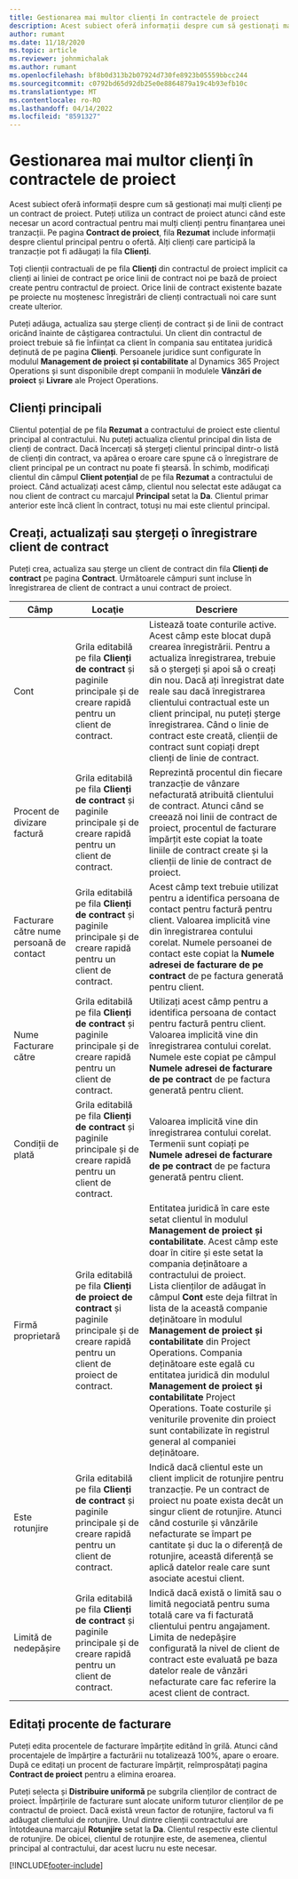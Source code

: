 ```yaml
---
title: Gestionarea mai multor clienți în contractele de proiect
description: Acest subiect oferă informații despre cum să gestionați mai mulți clienți pe un contract de proiect.
author: rumant
ms.date: 11/18/2020
ms.topic: article
ms.reviewer: johnmichalak
ms.author: rumant
ms.openlocfilehash: bf8b0d313b2b07924d730fe8923b05559bbcc244
ms.sourcegitcommit: c0792bd65d92db25e0e8864879a19c4b93efb10c
ms.translationtype: MT
ms.contentlocale: ro-RO
ms.lasthandoff: 04/14/2022
ms.locfileid: "8591327"
---
```

# <a name="manage-multiple-customers-on-project-contracts"></a>Gestionarea mai multor clienți în contractele de proiect

Acest subiect oferă informații despre cum să gestionați mai mulți clienți pe un contract de proiect. Puteți utiliza un contract de proiect atunci când este necesar un acord contractual pentru mai mulți clienți pentru finanțarea unei tranzacții. Pe pagina **Contract de proiect**, fila **Rezumat** include informații despre clientul principal pentru o ofertă. Alți clienți care participă la tranzacție pot fi adăugați la fila **Clienți**.

Toți clienții contractuali de pe fila **Clienți** din contractul de proiect implicit ca clienți ai liniei de contract pe orice linii de contract noi pe bază de proiect create pentru contractul de proiect. Orice linii de contract existente bazate pe proiecte nu moștenesc înregistrări de clienți contractuali noi care sunt create ulterior.

Puteți adăuga, actualiza sau șterge clienți de contract și de linii de contract oricând înainte de câștigarea contractului. Un client din contractul de proiect trebuie să fie înființat ca client în compania sau entitatea juridică deținută de pe pagina **Clienți**. Persoanele juridice sunt configurate în modulul **Management de proiect și contabilitate** al Dynamics 365 Project Operations și sunt disponibile drept companii în modulele **Vânzări de proiect** și **Livrare** ale Project Operations.

## <a name="primary-customers"></a>Clienți principali

Clientul potențial de pe fila **Rezumat** a contractului de proiect este clientul principal al contractului. Nu puteți actualiza clientul principal din lista de clienți de contract. Dacă încercați să ștergeți clientul principal dintr-o listă de clienți din contract, va apărea o eroare care spune că o înregistrare de client principal pe un contract nu poate fi ștearsă. În schimb, modificați clientul din câmpul **Client potențial** de pe fila **Rezumat** a contractului de proiect. Când actualizați acest câmp, clientul nou selectat este adăugat ca nou client de contract cu marcajul **Principal** setat la **Da**. Clientul primar anterior este încă client în contract, totuși nu mai este clientul principal.

## <a name="create-update-or-delete-a-contract-customer-record"></a>Creați, actualizați sau ștergeți o înregistrare client de contract

Puteți crea, actualiza sau șterge un client de contract din fila **Clienți de contract** pe pagina **Contract**. Următoarele câmpuri sunt incluse în înregistrarea de client de contract a unui contract de proiect.

| **Câmp** | **Locaţie** | **Descriere** | 
| --- | --- | --- | 
| Cont | Grila editabilă pe fila **Clienți de contract** și paginile principale și de creare rapidă pentru un client de contract. | Listează toate conturile active. Acest câmp este blocat după crearea înregistrării. Pentru a actualiza înregistrarea, trebuie să o ștergeți și apoi să o creați din nou. Dacă ați înregistrat date reale sau dacă înregistrarea clientului contractual este un client principal, nu puteți șterge înregistrarea. Când o linie de contract este creată, clienții de contract sunt copiați drept clienți de linie de contract. |
| Procent de divizare factură | Grila editabilă pe fila **Clienți de contract** și paginile principale și de creare rapidă pentru un client de contract. | Reprezintă procentul din fiecare tranzacție de vânzare nefacturată atribuită clientului de contract. Atunci când se creează noi linii de contract de proiect, procentul de facturare împărțit este copiat la toate liniile de contract create și la clienții de linie de contract de proiect. |
| Facturare către nume persoană de contact | Grila editabilă pe fila **Clienți de contract** și paginile principale și de creare rapidă pentru un client de contract. | Acest câmp text trebuie utilizat pentru a identifica persoana de contact pentru factură pentru client. Valoarea implicită vine din înregistrarea contului corelat. Numele persoanei de contact este copiat la **Numele adresei de facturare de pe contract** de pe factura generată pentru client. |
| Nume Facturare către | Grila editabilă pe fila **Clienți de contract** și paginile principale și de creare rapidă pentru un client de contract. | Utilizați acest câmp pentru a identifica persoana de contact pentru factură pentru client. Valoarea implicită vine din înregistrarea contului corelat. Numele este copiat pe câmpul **Numele adresei de facturare de pe contract** de pe factura generată pentru client. |
| Condiții de plată | Grila editabilă pe fila **Clienți de contract** și paginile principale și de creare rapidă pentru un client de contract. | Valoarea implicită vine din înregistrarea contului corelat. Termenii sunt copiați pe **Numele adresei de facturare de pe contract** de pe factura generată pentru client. |
| Firmă proprietară | Grila editabilă pe fila **Clienți de proiect de contract** și paginile principale și de creare rapidă pentru un client de proiect de contract. | Entitatea juridică în care este setat clientul în modulul **Management de proiect și contabilitate**. Acest câmp este doar în citire și este setat la compania deținătoare a contractului de proiect.</br>Lista clienților de adăugat în câmpul **Cont** este deja filtrat în lista de la această companie deținătoare în modulul **Management de proiect și contabilitate** din Project Operations. Compania deținătoare este egală cu entitatea juridică din modulul **Management de proiect și contabilitate** Project Operations. Toate costurile și veniturile provenite din proiect sunt contabilizate în registrul general al companiei deținătoare. |
| Este rotunjire | Grila editabilă pe fila **Clienți de contract** și paginile principale și de creare rapidă pentru un client de contract. | Indică dacă clientul este un client implicit de rotunjire pentru tranzacție. Pe un contract de proiect nu poate exista decât un singur client de rotunjire. Atunci când costurile și vânzările nefacturate se împart pe cantitate și duc la o diferență de rotunjire, această diferență se aplică datelor reale care sunt asociate acestui client. |
| Limită de nedepășire | Grila editabilă pe fila **Clienți de contract** și paginile principale și de creare rapidă pentru un client de contract. | Indică dacă există o limită sau o limită negociată pentru suma totală care va fi facturată clientului pentru angajament. Limita de nedepășire configurată la nivel de client de contract este evaluată pe baza datelor reale de vânzări nefacturate care fac referire la acest client de contract. |

## <a name="edit-billing-split-percentages"></a>Editați procente de facturare

Puteți edita procentele de facturare împărțite editând în grilă. Atunci când procentajele de împărțire a facturării nu totalizează 100%, apare o eroare. După ce editați un procent de facturare împărțit, reîmprospătați pagina **Contract de proiect** pentru a elimina eroarea.

Puteți selecta și **Distribuire uniformă** pe subgrila clienților de contract de proiect. Împărțirile de facturare sunt alocate uniform tuturor clienților de pe contractul de proiect. Dacă există vreun factor de rotunjire, factorul va fi adăugat clientului de rotunjire. Unul dintre clienții contractului are întotdeauna marcajul **Rotunjire** setat la **Da**. Clientul respectiv este clientul de rotunjire. De obicei, clientul de rotunjire este, de asemenea, clientul principal al contractului, dar acest lucru nu este necesar.


[!INCLUDE[footer-include](../includes/footer-banner.md)]